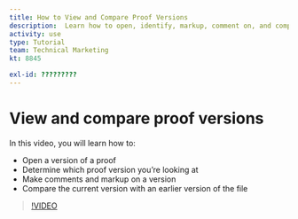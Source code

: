 ```yaml
---
title: How to View and Compare Proof Versions
description:  Learn how to open, identify, markup, comment on, and compare proof versions in [!DNL Adobe Workfront].
activity: use
type: Tutorial
team: Technical Marketing
kt: 8845

exl-id: ?????????
---
```

# View and compare proof versions

In this video, you will learn how to:

* Open a version of a proof
* Determine which proof version you’re looking at
* Make comments and markup on a version
* Compare the current version with an earlier version of the file 

>[!VIDEO](https://video.tv.adobe.com/v/335142/?quality=12)

<!--
## Learn more
* Compare proofs
-->
